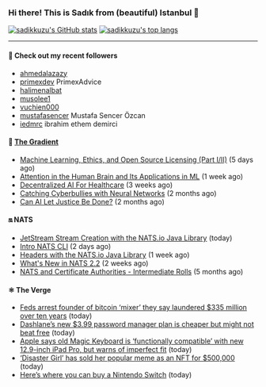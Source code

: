 ### Hi there! This is Sadık from (beautiful) Istanbul 👋

[![sadikkuzu's GitHub stats](https://github-readme-stats.vercel.app/api?username=sadikkuzu&show_icons=true&theme=dark&hide=stars&hide_title=true)](https://github.com/sadikkuzu)
[![sadikkuzu's top langs](https://github-readme-stats.vercel.app/api/top-langs/?username=sadikkuzu&langs_count=6&layout=compact&theme=dark&hide_title=true)](https://github.com/sadikkuzu)

---

#### 🔭 Check out my recent followers

- [ahmedalazazy](https://github.com/ahmedalazazy) 
- [primexdev](https://github.com/primexdev) PrimexAdvice
- [halimenalbat](https://github.com/halimenalbat) 
- [musolee1](https://github.com/musolee1) 
- [vuchien000](https://github.com/vuchien000) 
- [mustafasencer](https://github.com/mustafasencer) Mustafa Sencer Özcan
- [iedmrc](https://github.com/iedmrc) ibrahim ethem demirci


#### 🔻 [The Gradient](https://thegradient.pub)

- [Machine Learning, Ethics, and Open Source Licensing (Part I/II)](https://thegradient.pub/machine-learning-ethics-and-open-source-licensing/) (5 days ago)
- [Attention in the Human Brain and Its Applications in ML](https://thegradient.pub/attention-in-human-brain-and-its-applications-in-ml/) (1 week ago)
- [Decentralized AI For Healthcare](https://thegradient.pub/decentralized-ai-for-healthcare/) (3 weeks ago)
- [Catching Cyberbullies with Neural Networks](https://thegradient.pub/catching-cyberbullies-with-neural-networks/) (2 months ago)
- [Can AI Let Justice Be Done?](https://thegradient.pub/robot-judges/) (2 months ago)


#### 🔛 NATS

- [JetStream Stream Creation with the NATS.io Java Library](https://nats.io/blog/jetstream-java-client-01-stream-create/) (today)
- [Intro NATS CLI](https://nats.io/blog/nats-cli-intro/) (2 days ago)
- [Headers with the NATS.io Java Library](https://nats.io/blog/headers-java-client/) (1 week ago)
- [What&#39;s New in NATS 2.2](https://nats.io/blog/nats-whats-new-22/) (2 weeks ago)
- [NATS and Certificate Authorities - Intermediate Rolls](https://nats.io/blog/nats-blogpost-ca/) (5 months ago)


#### ⚛ The Verge

- [Feds arrest founder of bitcoin ‘mixer’ they say laundered $335 million over ten years](https://www.theverge.com/2021/4/29/22409501/feds-arrest-founder-bitcoin-mixer-laundered-cryptocurrency) (today)
- [Dashlane’s new $3.99 password manager plan is cheaper but might not beat free](https://www.theverge.com/2021/4/29/22409780/dashlane-essentials-plan-less-expensive-unlimited-passwords) (today)
- [Apple says old Magic Keyboard is ‘functionally compatible’ with new 12.9-inch iPad Pro, but warns of imperfect fit](https://www.theverge.com/2021/4/29/22410350/apple-ipad-pro-mini-led-magic-keyboard-case-2020-model-fit-accessory-screen-protector) (today)
- [‘Disaster Girl’ has sold her popular meme as an NFT for $500,000](https://www.theverge.com/2021/4/29/22410070/disaster-girl-popular-meme-nft-500000-dollars) (today)
- [Here’s where you can buy a Nintendo Switch](https://www.theverge.com/21257643/nintendo-switch-lite-how-to-buy-in-stock) (today)



